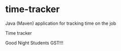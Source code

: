 # time-tracker
Java (Maven) application for tracking time on the job

Time tracker

Good Night Students GST!!!
